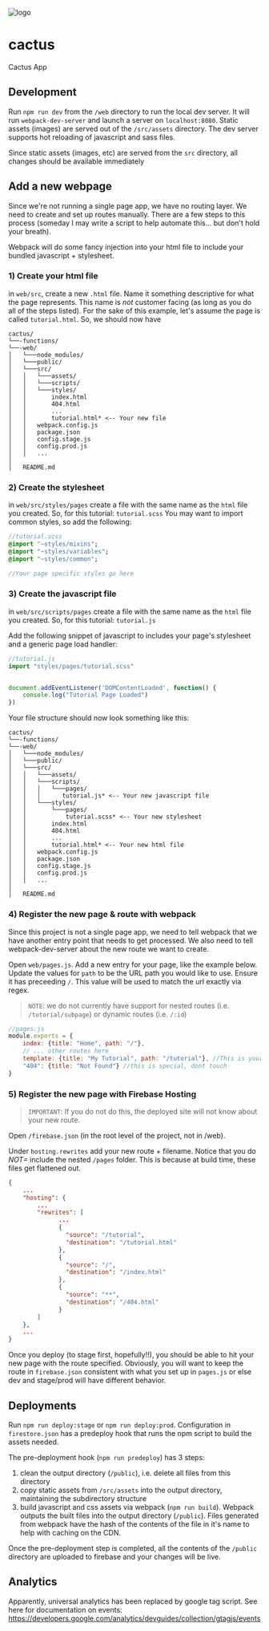 ![logo](https://firebasestorage.googleapis.com/v0/b/cactus-app-prod.appspot.com/o/static%2Fog-image.png?alt=media&token=b2d52de3-ecc5-42f4-a401-f4158d1c4296)

# cactus
Cactus App

## Development
Run `npm run dev` from the `/web` directory to run the local dev server. It will run `webpack-dev-server` and launch a server on `localhost:8080`. Static assets (images) are served out of the `/src/assets` directory. The dev server supports hot reloading of javascript and sass files. 

Since static assets (images, etc) are served from the `src` directory, all changes should be available immediately

## Add a new webpage
Since we're not running a single page app, we have no routing layer. We need to create and set up routes manually. There are a few steps to this process (someday I may write a script to help automate this... but don't hold your breath).

Webpack will do some fancy injection into your html file to include your bundled javascript + stylesheet. 

### 1) Create your html file
in `web/src`, create a new `.html` file. Name it something descriptive for what the page represents. This name is _not_ customer facing (as long as you do all of the steps listed). For the sake of this example, let's assume the page is called `tutorial.html`. 
So, we should now have 

```
cactus/
└──-functions/
└──-web/
│   └───node_modules/
│   └───public/    
│   └───src/   
│   │   └───assets/ 
│   │   └───scripts/
│   │   └───styles/
│   │       index.html
│   │       404.html
│   │       ...
│   │       tutorial.html* <-- Your new file  
│   │   webpack.config.js
│   │   package.json
│   │   config.stage.js
│   │   config.prod.js
│   │   ...
│
│   README.md             
```

### 2) Create the stylesheet
in `web/src/styles/pages` create a file with the same name as the `html` file you created. So, for this tutorial: `tutorial.scss`
You may want to import common styles, so add the following: 

```sass
//tutorial.scss
@import "~styles/mixins";
@import "~styles/variables";
@import "~styles/common";

//Your page specific styles go here
```


### 3) Create the javascript file
in `web/src/scripts/pages` create a file with the same name as the `html` file you created. So, for this tutorial: `tutorial.js`

Add the following snippet of javascript to includes your page's stylesheet and a generic page load handler:

```javascript
//tutorial.js
import "styles/pages/tutorial.scss"


document.addEventListener('DOMContentLoaded', function() {
    console.log("Tutorial Page Loaded")
})

```

Your file structure should now look something like this:

```
cactus/
└──-functions/
└──-web/
│   └───node_modules/
│   └───public/    
│   └───src/   
│   │   └───assets/ 
│   │   └───scripts/
│   │   │   └───pages/
│   │   │      tutorial.js* <-- Your new javascript file  
│   │   └───styles/
│   │       └───pages/
│   │           tutorial.scss* <-- Your new stylesheet
│   │       index.html
│   │       404.html
│   │       ...
│   │       tutorial.html* <-- Your new html file
│   │   webpack.config.js
│   │   package.json
│   │   config.stage.js
│   │   config.prod.js
│   │   ...
│
│   README.md             
```



### 4) Register the new page & route with webpack
Since this project is not a single page app, we need to tell webpack that we have another entry point that needs to get processed. We also need to tell webpack-dev-server about the new route we want to create.

Open `web/pages.js`. Add a new entry for your page, like the example below. Update the values for `path` to be the URL path you would like to use. Ensure it has preceeding `/`. This value will be used to match the url exactly via regex. 

> `NOTE`: we do not currently have support for nested routes (i.e. `/tutorial/subpage`) or dynamic routes (i.e. `/:id`)

```javascript
//pages.js
module.exports = {
    index: {title: "Home", path: "/"},
    // ... other routes here
    template: {title: "My Tutorial", path: "/tutorial"}, //This is your new route!    
    "404": {title: "Not Found"} //this is special, dont touch
}
```

### 5) Register the new page with Firebase Hosting
> `IMPORTANT`: If you do not do this, the deployed site will not know about your new route.

Open `/firebase.json` (in the root level of the project, not in /web). 

Under `hosting.rewrites` add your new route + filename. Notice that you do *NOT=* include the nested `/pages` folder. This is because at build time, these files get flattened out. 

```json
{
    ...
    "hosting": {
        ...
        "rewrites": [
              ...
              {
                "source": "/tutorial",
                "destination": "/tutorial.html"
              },
              {
                "source": "/",
                "destination": "/index.html"
              },
              {
                "source": "**",
                "destination": "/404.html"
              }
        ]
    },
    ...
}
```

Once you deploy (to stage first, hopefully!!), you should be able to hit your new page with the route specified. Obviously, you will want to keep the route in `firebase.json` consistent with what you set up in `pages.js` or else dev and stage/prod will have different behavior. 


## Deployments
Run `npm run deploy:stage` or `npm run deploy:prod`. Configuration in `firestore.json` has a predeploy hook that runs the npm script to build the assets needed. 

The pre-deployment hook (`npm run predeploy`) has 3 steps:
1) clean the output directory (`/public`), i.e. delete all files from this directory
2) copy static assets from `/src/assets` into the output directory, maintaining the subdirectory structure
3) build javascript and css assets via webpack (`npm run build`). Webpack outputs the built files into the output directory (`/public`). Files generated from webpack have the hash of the contents of the file in it's name to help with caching on the CDN.     
 
Once the pre-deployment step is completed, all the contents of the `/public` directory are uploaded to firebase and your changes will be live.


## Analytics

Apparently, universal analytics has been replaced by google tag script. See here for documentation on events: https://developers.google.com/analytics/devguides/collection/gtagjs/events